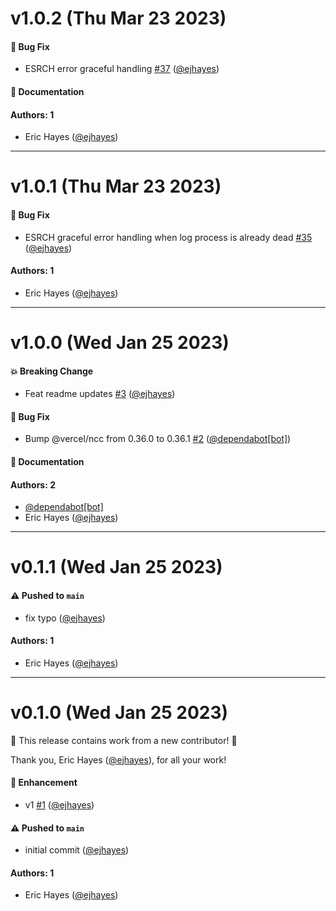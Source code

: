 # v1.0.2 (Thu Mar 23 2023)

#### 🐛 Bug Fix

- ESRCH error graceful handling [#37](https://github.com/ejhayes/docker-compose-wait-for-healthy/pull/37) ([@ejhayes](https://github.com/ejhayes))

#### 📝 Documentation


#### Authors: 1

- Eric Hayes ([@ejhayes](https://github.com/ejhayes))

---

# v1.0.1 (Thu Mar 23 2023)

#### 🐛 Bug Fix

- ESRCH graceful error handling when log process is already dead [#35](https://github.com/ejhayes/docker-compose-wait-for-healthy/pull/35) ([@ejhayes](https://github.com/ejhayes))

#### Authors: 1

- Eric Hayes ([@ejhayes](https://github.com/ejhayes))

---

# v1.0.0 (Wed Jan 25 2023)

#### 💥 Breaking Change

- Feat readme updates [#3](https://github.com/ejhayes/docker-compose-wait-for-healthy/pull/3) ([@ejhayes](https://github.com/ejhayes))

#### 🐛 Bug Fix

- Bump @vercel/ncc from 0.36.0 to 0.36.1 [#2](https://github.com/ejhayes/docker-compose-wait-for-healthy/pull/2) ([@dependabot[bot]](https://github.com/dependabot[bot]))

#### 📝 Documentation


#### Authors: 2

- [@dependabot[bot]](https://github.com/dependabot[bot])
- Eric Hayes ([@ejhayes](https://github.com/ejhayes))

---

# v0.1.1 (Wed Jan 25 2023)

#### ⚠️ Pushed to `main`

- fix typo ([@ejhayes](https://github.com/ejhayes))

#### Authors: 1

- Eric Hayes ([@ejhayes](https://github.com/ejhayes))

---

# v0.1.0 (Wed Jan 25 2023)

:tada: This release contains work from a new contributor! :tada:

Thank you, Eric Hayes ([@ejhayes](https://github.com/ejhayes)), for all your work!

#### 🚀 Enhancement

- v1 [#1](https://github.com/ejhayes/docker-compose-wait-for-healthy/pull/1) ([@ejhayes](https://github.com/ejhayes))

#### ⚠️ Pushed to `main`

- initial commit ([@ejhayes](https://github.com/ejhayes))

#### Authors: 1

- Eric Hayes ([@ejhayes](https://github.com/ejhayes))
